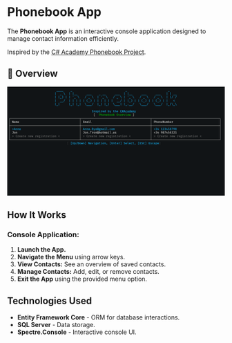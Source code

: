 # Phonebook App

The **Phonebook App** is an interactive console application
designed to manage contact information efficiently.

Inspired by the [C# Academy Phonebook Project](https://thecsharpacademy.com/project/16/phonebook).

## 📸 Overview

![Main Menu](Overview.png)

## How It Works

### Console Application:
1. **Launch the App.**
2. **Navigate the Menu** using arrow keys.
3. **View Contacts:** See an overview of saved contacts.
4. **Manage Contacts:** Add, edit, or remove contacts.
5. **Exit the App** using the provided menu option.

## Technologies Used

- **Entity Framework Core** - ORM for database interactions.
- **SQL Server** - Data storage.
- **Spectre.Console** - Interactive console UI.
